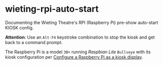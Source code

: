 # wieting-rpi-auto-start
Documenting the Wieting Theatre's RPI (Raspberry Pi) pre-show auto-start KIOSK config.

**Attention**: Use an `Alt-F4` keystroke combination to stop the kiosk and get back to a command prompt.

The Raspberry Pi is a model `3B+` running _Raspbian Lite_ `Bullseye` with its kiosk configuration per [Configure a Raspberry Pi as a kiosk display](https://reelyactive.github.io/diy/pi-kiosk/).
